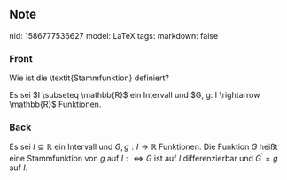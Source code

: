 ## Note
nid: 1586777536627
model: LaTeX
tags: 
markdown: false

### Front
Wie ist die \textit{Stammfunktion} definiert?
<div>
  Es sei $I \subseteq \mathbb{R}$ ein Intervall und $G, g: I
  \rightarrow \mathbb{R}$ Funktionen.
</div>

### Back
Es sei $I \subseteq \mathbb{R}$ ein Intervall und $G, g: I \rightarrow \mathbb{R}$ Funktionen. Die Funktion $G$ heißt eine Stammfunktion von $g$ auf $I: \Longleftrightarrow G$ ist auf $I$ differenzierbar und $G^{\prime}=g$ auf $I$.
